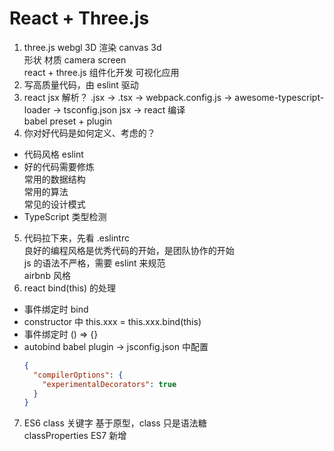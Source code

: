 # React + Three.js  
1. three.js webgl 3D 渲染 canvas 3d  
  形状 材质 camera screen  
  react + three.js 组件化开发 可视化应用  
2. 写高质量代码，由 eslint 驱动  
3. react jsx 解析？  .jsx -> .tsx -> webpack.config.js -> awesome-typescript-loader -> tsconfig.json jsx -> react 编译  
  babel preset + plugin  
4. 你对好代码是如何定义、考虑的？  
  - 代码风格 eslint  
  - 好的代码需要修炼  
    常用的数据结构  
    常用的算法  
    常见的设计模式  
  - TypeScript 类型检测  
5. 代码拉下来，先看 .eslintrc  
  良好的编程风格是优秀代码的开始，是团队协作的开始  
  js 的语法不严格，需要 eslint 来规范  
  airbnb 风格  
6. react bind(this) 的处理  
  - 事件绑定时 bind
  - constructor 中 this.xxx = this.xxx.bind(this)
  - 事件绑定时 () => {}
  - autobind babel plugin -> jsconfig.json 中配置  
    ```json
    {
      "compilerOptions": {
        "experimentalDecorators": true
      }
    }
    ```
7. ES6 class 关键字 基于原型，class 只是语法糖  
  classProperties ES7 新增